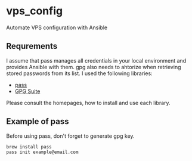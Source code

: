 # vps_config

Automate VPS configuration with Ansible

## Requrements

I assume that pass manages all credentials in your local environment and provides Ansible with them. gpg also needs to ahtorize when retrieving stored passwords from its list. I used the following libraries:

* [pass](https://www.passwordstore.org/)
* [GPG Suite](https://gpgtools.org/)

Please consult the homepages, how to install and use each library.

## Example of pass

Before using pass, don't forget to generate gpg key.

```bash
brew install pass
pass init example@email.com
```